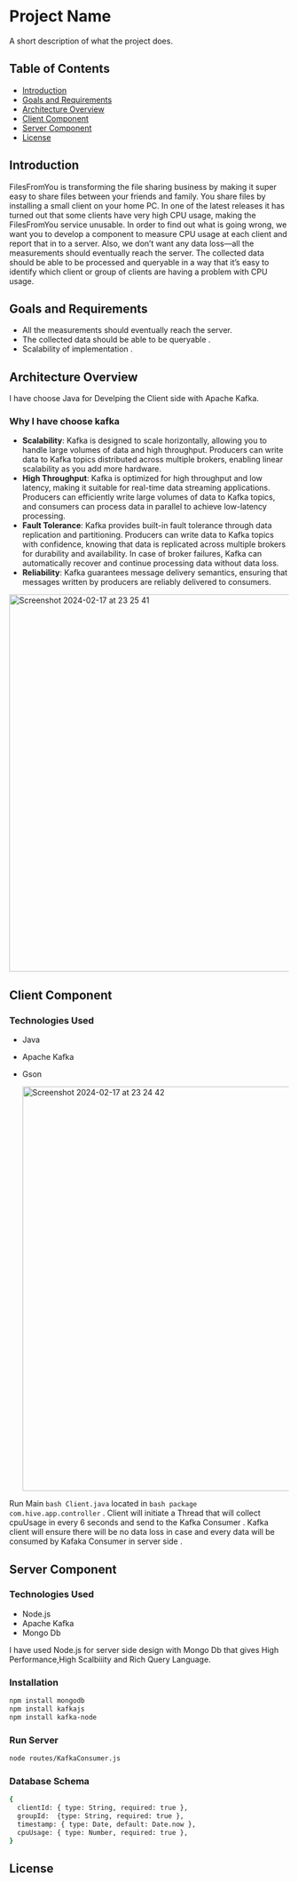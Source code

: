 
 # Project Name

A short description of what the project does.

## Table of Contents

- [Introduction](#introduction)
- [Goals and Requirements](#goals-and-requirements)
- [Architecture Overview](#architecture-overview)
- [Client Component](#client-component)
- [Server Component](#server-component)
- [License](#license)

## Introduction

FilesFromYou is transforming the file sharing business by making it super easy to
share files between your friends and family. You share files by installing a small client
on your home PC. In one of the latest releases it has turned out that some clients
have very high CPU usage, making the FilesFromYou service unusable.
In order to find out what is going wrong, we want you to develop a component to
measure CPU usage at each client and report that in to a server. Also, we don’t want
any data loss—all the measurements should eventually reach the
server. The collected data should be able to be processed and queryable in a way
that it’s easy to identify which client or group of clients are having a problem with
CPU usage.

 

## Goals and Requirements

- All the measurements should eventually reach the server.
- The collected data should be able to be queryable .
- Scalability of implementation .

## Architecture Overview

I have choose Java for Develping the Client side with Apache Kafka.
### Why I have choose kafka
- **Scalability**: Kafka is designed to scale horizontally, allowing you to handle large volumes of data and high throughput. Producers can write data to Kafka topics distributed across multiple brokers, enabling linear scalability as you add more hardware.
- **High Throughput**: Kafka is optimized for high throughput and low latency, making it suitable for real-time data streaming applications. Producers can efficiently write large volumes of data to Kafka topics, and consumers can process data in parallel to achieve low-latency processing.
- **Fault Tolerance**: Kafka provides built-in fault tolerance through data replication and partitioning. Producers can write data to Kafka topics with confidence, knowing that data is replicated across multiple brokers for durability and availability. In case of broker failures, Kafka can automatically recover and continue processing data without data loss.
- **Reliability**: Kafka guarantees message delivery semantics, ensuring that messages written by producers are reliably delivered to consumers. 
<img width="680" alt="Screenshot 2024-02-17 at 23 25 41" src="https://github.com/devdhar04/Hive-Assignment-Server/assets/27695782/f8b23394-57f3-4f63-97f8-2bf190b9321b">

 
 
## Client Component
### Technologies Used 
- Java
- Apache Kafka
- Gson

  <img width="729" alt="Screenshot 2024-02-17 at 23 24 42" src="https://github.com/devdhar04/Hive-Assignment-Server/assets/27695782/5ceab221-20a5-4bfe-aac2-8b73d90d7f3f">

Run Main ```bash Client.java``` located in ```bash package com.hive.app.controller``` .
Client will initiate a Thread that will collect cpuUsage in every 6 seconds and send to the Kafka Consumer .
Kafka client will ensure there will be no data loss in case and every data will be consumed by Kafaka Consumer in server side .  


## Server Component

### Technologies Used 
- Node.js
- Apache Kafka
- Mongo Db

I have used Node.js for server side design with Mongo Db that gives High Performance,High Scalbiiity and Rich Query Language.


### Installation
```bash
npm install mongodb
npm install kafkajs
npm install kafka-node
```

### Run Server
```bash
node routes/KafkaConsumer.js  
```
### Database Schema 

```bash
{
  clientId: { type: String, required: true },
  groupId:  {type: String, required: true },
  timestamp: { type: Date, default: Date.now },
  cpuUsage: { type: Number, required: true },
}
```


## License






